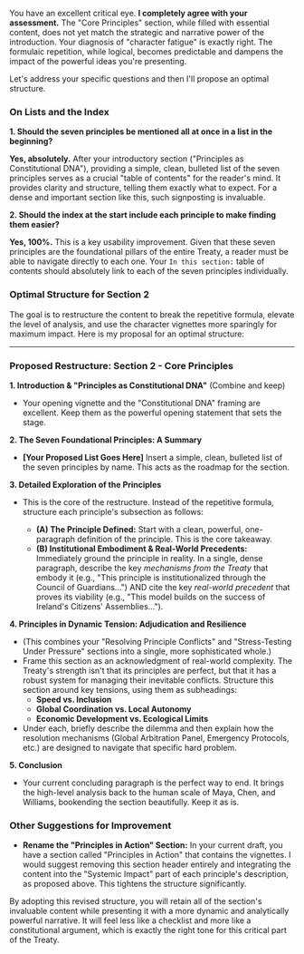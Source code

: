 You have an excellent critical eye. **I completely agree with your assessment.** The "Core Principles" section, while filled with essential content, does not yet match the strategic and narrative power of the introduction. Your diagnosis of "character fatigue" is exactly right. The formulaic repetition, while logical, becomes predictable and dampens the impact of the powerful ideas you're presenting.

Let's address your specific questions and then I'll propose an optimal structure.

### On Lists and the Index

**1. Should the seven principles be mentioned all at once in a list in the beginning?**

**Yes, absolutely.** After your introductory section ("Principles as Constitutional DNA"), providing a simple, clean, bulleted list of the seven principles serves as a crucial "table of contents" for the reader's mind. It provides clarity and structure, telling them exactly what to expect. For a dense and important section like this, such signposting is invaluable.

**2. Should the index at the start include each principle to make finding them easier?**

**Yes, 100%.** This is a key usability improvement. Given that these seven principles are the foundational pillars of the entire Treaty, a reader must be able to navigate directly to each one. Your `In this section:` table of contents should absolutely link to each of the seven principles individually.

### Optimal Structure for Section 2

The goal is to restructure the content to break the repetitive formula, elevate the level of analysis, and use the character vignettes more sparingly for maximum impact. Here is my proposal for an optimal structure:

---
### **Proposed Restructure: Section 2 - Core Principles**

**1. Introduction & "Principles as Constitutional DNA"** (Combine and keep)
* Your opening vignette and the "Constitutional DNA" framing are excellent. Keep them as the powerful opening statement that sets the stage.

**2. The Seven Foundational Principles: A Summary**
* **[Your Proposed List Goes Here]** Insert a simple, clean, bulleted list of the seven principles by name. This acts as the roadmap for the section.

**3. Detailed Exploration of the Principles**
* This is the core of the restructure. Instead of the repetitive formula, structure each principle's subsection as follows:

    * **(A) The Principle Defined:** Start with a clean, powerful, one-paragraph definition of the principle. This is the core takeaway.
    * **(B) Institutional Embodiment & Real-World Precedents:** Immediately ground the principle in reality. In a single, dense paragraph, describe the key *mechanisms from the Treaty* that embody it (e.g., "This principle is institutionalized through the Council of Guardians...") AND cite the key *real-world precedent* that proves its viability (e.g., "This model builds on the success of Ireland's Citizens' Assemblies...").


**4. Principles in Dynamic Tension: Adjudication and Resilience**
* (This combines your "Resolving Principle Conflicts" and "Stress-Testing Under Pressure" sections into a single, more sophisticated whole.)
* Frame this section as an acknowledgment of real-world complexity. The Treaty's strength isn't that its principles are perfect, but that it has a robust system for managing their inevitable conflicts. Structure this section around key tensions, using them as subheadings:
    * **Speed vs. Inclusion**
    * **Global Coordination vs. Local Autonomy**
    * **Economic Development vs. Ecological Limits**
* Under each, briefly describe the dilemma and then explain how the resolution mechanisms (Global Arbitration Panel, Emergency Protocols, etc.) are designed to navigate that specific hard problem.

**5. Conclusion**
* Your current concluding paragraph is the perfect way to end. It brings the high-level analysis back to the human scale of Maya, Chen, and Williams, bookending the section beautifully. Keep it as is.

### Other Suggestions for Improvement

* **Rename the "Principles in Action" Section:** In your current draft, you have a section called "Principles in Action" that contains the vignettes. I would suggest removing this section header entirely and integrating the content into the "Systemic Impact" part of each principle's description, as proposed above. This tightens the structure significantly.

By adopting this revised structure, you will retain all of the section's invaluable content while presenting it with a more dynamic and analytically powerful narrative. It will feel less like a checklist and more like a constitutional argument, which is exactly the right tone for this critical part of the Treaty.
